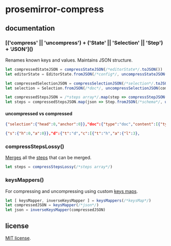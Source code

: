 # prosemirror-compress

## documentation

### \[('compress' || 'uncompress') + ('State' || 'Selection' || 'Step') + 'JSON']()

Renames known keys and values. Maintains JSON structure.

```js
let compressedStateJSON = compressStateJSON(/*editorState*/.toJSON())
let editorState = EditorState.fromJSON(/*config*/, uncompressStateJSON(compressedStateJSON))

let compressedSelectionJSON = compressSelectionJSON(/*selection*/.toJSON())
let selection = Selection.fromJSON(/*doc*/, uncompressSelectionJSON(compressedSelectionJSON))

let compressedStepsJSON = /*steps array*/.map(step => compressStepJSON(step.toJSON()))
let steps = compressedStepsJSON.map(json => Step.fromJSON(/*schema*/, uncompressStepJSON(json))
```

#### uncompressed vs compressed

```json
{"selection":{"head":0,"anchor":0}},"doc":{"type":"doc","content":[{"type":"heading","attrs":{"level":3},
```

```json
{"s":{"h":0,"a":0}},"d":{"t":"d","c":[{"t":"h","a":{"l":3},
```

### compressStepsLossy()

[Merges](https://prosemirror.net/ref.html#transform.Step.merge) all the [steps](https://prosemirror.net/ref.html#transform.Steps) that can be merged.

```js
let steps = compressStepsLossy(/*steps array*/)
```

### keysMappers()

For compressing and uncompressing using custom [keys maps](src/maps.js).

```js
let [ keysMapper, inverseKeysMapper ] = keysMappers(/*keysMap*/)
let compressedJSON = keysMapper(/*json*/)
let json = inverseKeysMapper(compressedJSON)
```

## license

[MIT license](LICENSE).
